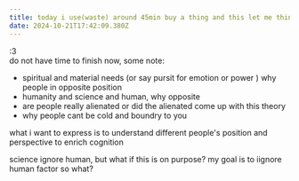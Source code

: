 ```yaml
---
title: today i use(waste) around 45min buy a thing and this let me think a lot
date: 2024-10-21T17:42:09.380Z
---
```






:3  
do not have time to finish now, some note:
- spiritual and material needs  (or say pursit for emotion or power ) why people in opposite position
- humanity and science and human, why opposite
- are people really alienated or did the alienated come up with this theory    
- why people cant be cold and boundry to you
  

what i want to express is to understand different people's position and perspective to enrich cognition  
  
science ignore human, but what if this is on purpose? my goal is to iignore human factor so what? 